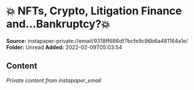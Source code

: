 # 💥 NFTs, Crypto, Litigation Finance and...Bankruptcy?💥

**Source:** instapaper-private://email/9318ff686df7bcfe9c96b6a481164a1e/
**Folder:** Unread
**Added:** 2022-02-09T05:03:54




## Content
*Private content from instapaper_email*
